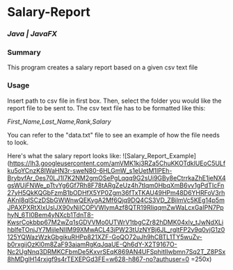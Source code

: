 # Salary-Report
### *Java | JavaFX*

### Summary
This program creates a salary report based on a given csv text file

### Usage
Insert path to csv file in first box. Then, select the folder you would like the report file to be sent to. The csv text file has to be formatted like this:

*First_Name,Last_Name,Rank,Salary*

You can refer to the "data.txt" file to see an example of how the file needs to look.

Here's what the salary report looks like:
![Salary_Report_Example](https://lh3.googleusercontent.com/amVMK1kj3RZa5ChuKKOTdklUEoC5ULfku5oYCnzK8IWaHN3r-sweN80-6HLGmW_s1eUetM1IPEh-BrybvfAr_0es70LJ1I7K2NM2gmOSePgLqqq9G2sUi9GBy8eCtrrkaZhE1jeNX4gsWUjFNWe_pTtvYg6Gf7Rh8F78tARgZeUz4h7tIqm0HbqXmB6vv1gPdTIcFn27yH5QkKQGbFzmB1bODHfX5YP0Zgm36fTxTKAU49HPm48D6YHRFoV3rhAKnI8qISCzDSbGWWnwQEKygA2Mf6Qjq9DQ4CS3VD_ZBilmVc5KEg14p5mJPAXPXRtXlxUslJX90vNiICOPVWIymAzf8QTR19RIiqqmZwWaLcxGaIPN7PphyN_6TI0Bem4yNXcb1TdnT8-KwsrCokbbp67M2wZq1sGDVVMo0UTWrV1tbgCZr82hDMK04xlv_tJwNdXLihblfeTOnjJY7MijleNIIM99XMwACL43jPW23tUzNYBj6JL_rgltFP2y9q0vjG1z0125YQWazWzkGbgikuRHPp821XZF-GoQO72uJh9hCBTL1TY5wuZv-b0rxgijOzKl0m8ZaF93ajamRgKqJqaUE-Qh6dY-X2T9167O-Nc2UgNnq3DRMKCFbmDe5KxvrSEqK869AN4UFSphitIIwbmn7Sq2T_Z8PSx8hMDglH14rxjgf9s4rTEXEPGd3FE=w628-h867-no?authuser=0 =250x)
